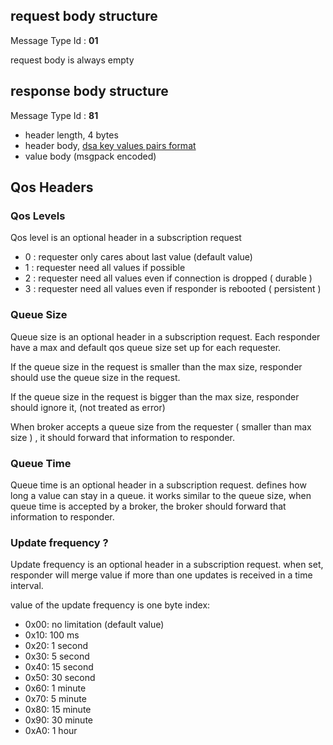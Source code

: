 ## request body structure

Message Type Id : **01**

request body is always empty

## response body structure

Message Type Id : **81**

* header length, 4 bytes
* header body, [dsa key values pairs format](https://github.com/dsa-2/docs/wiki/DSA-Binary-Encoding#key-value-pairs-encoding)
* value body (msgpack encoded)

## Qos Headers

### Qos Levels
Qos level is an optional header in a subscription request

* 0 : requester only cares about last value (default value)
* 1 : requester need all values if possible
* 2 : requester need all values even if connection is dropped ( durable )
* 3 : requester need all values even if responder is rebooted ( persistent )

### Queue Size
Queue size is an optional header in a subscription request.  Each responder have a max and default qos queue size set up for each requester.

If the queue size in the request is smaller than the max size, responder should use the queue size in the request. 

If the queue size in the request is bigger than the max size, responder should ignore it, (not treated as error)  

When broker accepts a queue size from the requester ( smaller than max size ) , it should forward that information to responder.

### Queue Time
Queue time is an optional header in a subscription request. defines how long a value can stay in a queue. it works similar to the queue size, when queue time is accepted by a broker, the broker should forward that information to responder.

### Update frequency ?
Update frequency is an optional header in a subscription request. when set,  responder will merge value if more than one updates is received in a time interval.

value of the update frequency is one byte index:

  * 0x00: no limitation (default value)
  * 0x10: 100 ms
  * 0x20: 1 second
  * 0x30: 5 second   
  * 0x40: 15 second
  * 0x50: 30 second
  * 0x60: 1 minute
  * 0x70: 5 minute
  * 0x80: 15 minute
  * 0x90: 30 minute
  * 0xA0: 1 hour